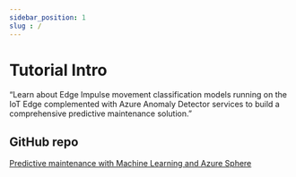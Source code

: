 ```yaml
---
sidebar_position: 1
slug : /
---
```


# Tutorial Intro

“Learn about Edge Impulse movement classification models running on the IoT Edge complemented with Azure Anomaly Detector services to build a comprehensive predictive maintenance solution.”

## GitHub repo

[Predictive maintenance with Machine Learning and Azure Sphere](https://github.com/gloveboxes/AzureSphereMLPredictiveMaintenanceHybrid)
